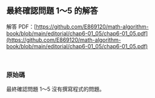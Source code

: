## 最終確認問題 1～5 的解答

解答 PDF：[https://github.com/E869120/math-algorithm-book/blob/main/editorial/chap6-01_05/chap6-01_05.pdf](https://github.com/E869120/math-algorithm-book/blob/main/editorial/chap6-01_05/chap6-01_05.pdf)

<br />

### 原始碼

最終確認問題 1～5 沒有撰寫程式的問題。